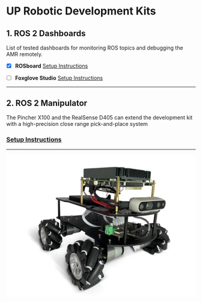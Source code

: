# **UP Robotic Development Kits**

## 1. ROS 2 Dashboards
List of tested dashboards for monitoring ROS topics and debugging the AMR remotely. 

- [x] **ROSboard** 
[Setup Instructions](/docs/rosboard/README.md)

- [ ] **Foxglove Studio** 
[Setup Instructions](/docs/foxglove_studio/README.md)

---

## 2. ROS 2 Manipulator
The Pincher X100 and the RealSense D405 can extend the development kit with a high-precision close range pick-and-place system
### [Setup Instructions](/src/manipulators/px100/README.md)

---
![UP Xtreme i11](/docs/doc_images/UP-Xtreme-i11-robotics-development-kit.png)